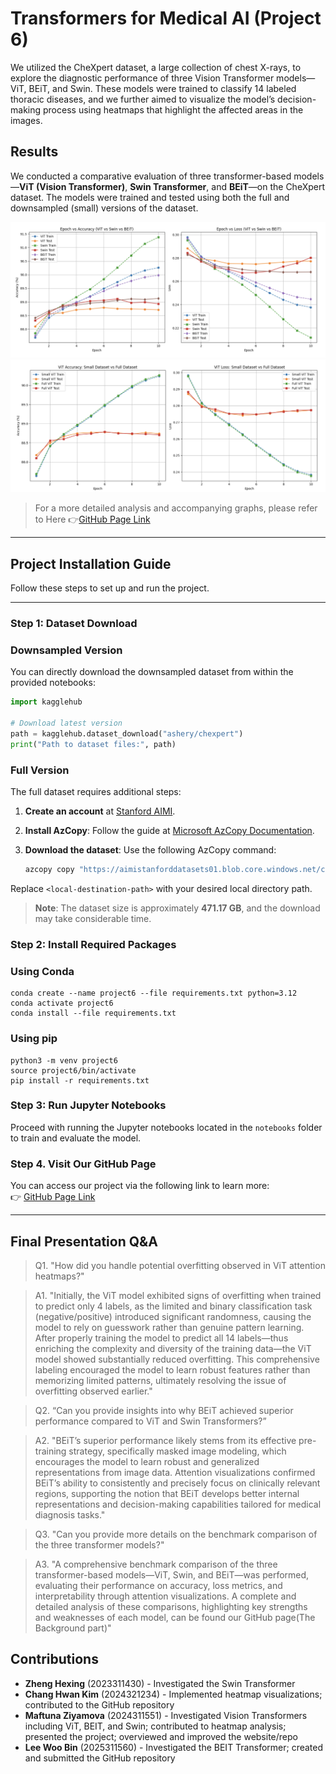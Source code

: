 # Transformers for Medical AI (Project 6)


We utilized the CheXpert dataset, a large collection of chest X-rays, to explore the diagnostic performance of three Vision Transformer models—ViT, BEiT, and Swin. These models were trained to classify 14 labeled thoracic diseases, and we further aimed to visualize the model’s decision-making process using heatmaps that highlight the affected areas in the images.


## Results

We conducted a comparative evaluation of three transformer-based models—**ViT (Vision Transformer)**, **Swin Transformer**, and **BEiT**—on the CheXpert dataset. The models were trained and tested using both the full and downsampled (small) versions of the dataset. 

![accuracy and loss](static/figure1.png)
![full vs downsampled](static/figure2.png)

> For a more detailed analysis and accompanying graphs, please refer to Here 👉[GitHub Page Link](https://leewoobin-ctrl.github.io/Project-6/)


---


## Project Installation Guide

Follow these steps to set up and run the project.

---

### Step 1: Dataset Download

### Downsampled Version

You can directly download the downsampled dataset from within the provided notebooks:

```python
import kagglehub

# Download latest version
path = kagglehub.dataset_download("ashery/chexpert")
print("Path to dataset files:", path)
 ```

 ### Full Version

The full dataset requires additional steps:

1. **Create an account** at [Stanford AIMI](https://stanfordaimi.azurewebsites.net/datasets/8cbd9ed4-2eb9-4565-affc-111cf4f7ebe2).

2. **Install AzCopy**:
   Follow the guide at [Microsoft AzCopy Documentation](https://learn.microsoft.com/en-us/azure/storage/common/storage-use-azcopy-v10?tabs=dnf).

3. **Download the dataset**:
   Use the following AzCopy command:

     ```bash
     azcopy copy "https://aimistanforddatasets01.blob.core.windows.net/chexpertchestxrays-u20210408?sv=2019-02-02&sr=c&sig=26ZfteXX4RAEavJMrR1T%2BcNlzl7ljkVBziRWWifFLAg%3D&st=2025-06-19T04%3A45%3A11Z&se=2025-07-19T04%3A50%3A11Z&sp=rl" "<local-destination-path>" --recursive
     ```

Replace `<local-destination-path>` with your desired local directory path.

> **Note**: The dataset size is approximately **471.17 GB**, and the download may take considerable time.

### Step 2: Install Required Packages

### Using Conda

```
conda create --name project6 --file requirements.txt python=3.12
conda activate project6
conda install --file requirements.txt
```

### Using pip

```
python3 -m venv project6
source project6/bin/activate 
pip install -r requirements.txt
```

### Step 3: Run Jupyter Notebooks
Proceed with running the Jupyter notebooks located in the `notebooks` folder to train and evaluate the model.



### Step 4. Visit Our GitHub Page
You can access our project via the following link to learn more:  
👉 [GitHub Page Link](https://leewoobin-ctrl.github.io/Project-6/)

---

## Final Presentation Q&A
> Q1. "How did you handle potential overfitting observed in ViT attention heatmaps?" 

> A1. "Initially, the ViT model exhibited signs of overfitting when trained to predict only 4 labels, as the limited and binary classification task (negative/positive) introduced significant randomness, causing the model to rely on guesswork rather than genuine pattern learning. After properly training the model to predict all 14 labels—thus enriching the complexity and diversity of the training data—the ViT model showed substantially reduced overfitting. This comprehensive labeling encouraged the model to learn robust features rather than memorizing limited patterns, ultimately resolving the issue of overfitting observed earlier." 

> Q2. “Can you provide insights into why BEiT achieved superior performance compared to ViT and Swin Transformers?”  

> A2. "BEiT’s superior performance likely stems from its effective pre-training strategy, specifically masked image modeling, which encourages the model to learn robust and generalized representations from image data. Attention visualizations confirmed BEiT’s ability to consistently and precisely focus on clinically relevant regions, supporting the notion that BEiT develops better internal representations and decision-making capabilities tailored for medical diagnosis tasks."   

> Q3. "Can you provide more details on the benchmark comparison of the three transformer models?"  

> A3. "A comprehensive benchmark comparison of the three transformer-based models—ViT, Swin, and BEiT—was performed, evaluating their performance on accuracy, loss metrics, and interpretability through attention visualizations. A complete and detailed analysis of these comparisons, highlighting key strengths and weaknesses of each model, can be found our GitHub page(The Background part)"  


## Contributions
- **Zheng Hexing** (2023311430) - Investigated the Swin Transformer  
- **Chang Hwan Kim** (2024321234) - Implemented heatmap visualizations; contributed to the GitHub repository  
- **Maftuna Ziyamova** (2024311551) - Investigated Vision Transformers including ViT, BEIT, and Swin; contributed to heatmap analysis; presented the project; overviewed and improved the website/repo
- **Lee Woo Bin** (2025311560) - Investigated the BEIT Transformer; created and submitted the GitHub repository
